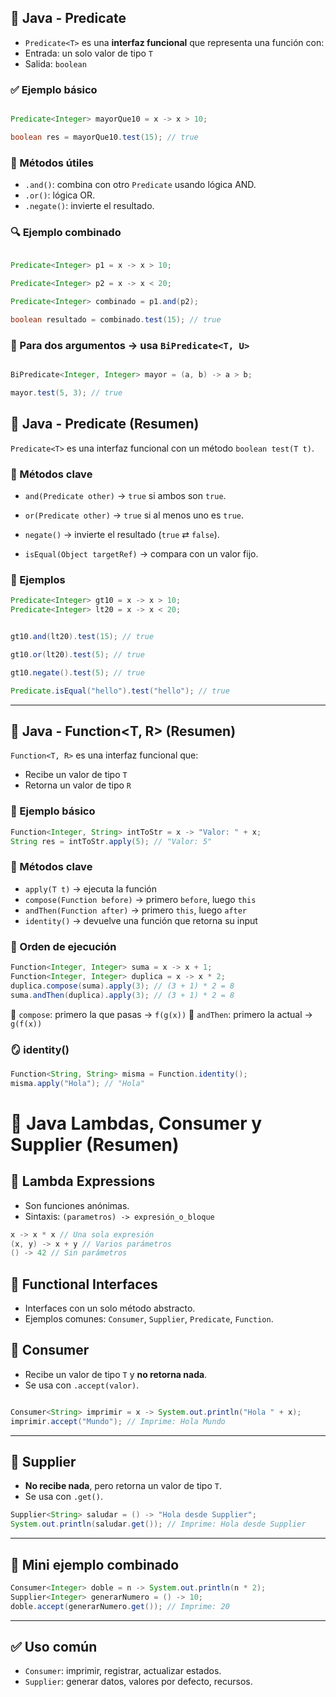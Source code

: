 ## 🧠 Java - Predicate

- `Predicate<T>` es una **interfaz funcional** que representa una función con:
- Entrada: un solo valor de tipo `T`
- Salida: `boolean`

### ✅ Ejemplo básico

```java

Predicate<Integer> mayorQue10 = x -> x > 10;

boolean res = mayorQue10.test(15); // true

```

  ### 🔗 Métodos útiles

- `.and()`: combina con otro `Predicate` usando lógica AND.
- `.or()`: lógica OR.
- `.negate()`: invierte el resultado.
### 🔍 Ejemplo combinado

```java

Predicate<Integer> p1 = x -> x > 10;

Predicate<Integer> p2 = x -> x < 20;

Predicate<Integer> combinado = p1.and(p2);

boolean resultado = combinado.test(15); // true

```
### 🧩 Para dos argumentos → usa `BiPredicate<T, U>`

```java

BiPredicate<Integer, Integer> mayor = (a, b) -> a > b;

mayor.test(5, 3); // true

```
## 🧠 Java - Predicate (Resumen)

`Predicate<T>` es una interfaz funcional con un método `boolean test(T t)`.
### 🔧 Métodos clave

- `and(Predicate other)` → `true` si ambos son `true`.

- `or(Predicate other)` → `true` si al menos uno es `true`.

- `negate()` → invierte el resultado (`true` ⇄ `false`).

- `isEqual(Object targetRef)` → compara con un valor fijo.

### 🧪 Ejemplos

```java
Predicate<Integer> gt10 = x -> x > 10;
Predicate<Integer> lt20 = x -> x < 20;


gt10.and(lt20).test(15); // true

gt10.or(lt20).test(5); // true

gt10.negate().test(5); // true

Predicate.isEqual("hello").test("hello"); // true
```

---
## 🔧 Java - Function<T, R> (Resumen)

`Function<T, R>` es una interfaz funcional que:

- Recibe un valor de tipo `T`
- Retorna un valor de tipo `R`

### 🧪 Ejemplo básico

```java
Function<Integer, String> intToStr = x -> "Valor: " + x;
String res = intToStr.apply(5); // "Valor: 5"
```

### 🔗 Métodos clave

- `apply(T t)` → ejecuta la función
- `compose(Function before)` → primero `before`, luego `this`
- `andThen(Function after)` → primero `this`, luego `after`
- `identity()` → devuelve una función que retorna su input
### 🔄 Orden de ejecución

```java
Function<Integer, Integer> suma = x -> x + 1;
Function<Integer, Integer> duplica = x -> x * 2;
duplica.compose(suma).apply(3); // (3 + 1) * 2 = 8
suma.andThen(duplica).apply(3); // (3 + 1) * 2 = 8
```

📌 `compose`: primero la que pasas → `f(g(x))`
📌 `andThen`: primero la actual → `g(f(x))`

### 🪞 identity()

```java
Function<String, String> misma = Function.identity();
misma.apply("Hola"); // "Hola"
```

# 🧠 Java Lambdas, Consumer y Supplier (Resumen)

## 🔹 Lambda Expressions
- Son funciones anónimas.
- Sintaxis: `(parametros) -> expresión_o_bloque`

```java
x -> x * x // Una sola expresión
(x, y) -> x + y // Varios parámetros
() -> 42 // Sin parámetros

```
## 🔸 Functional Interfaces
- Interfaces con un solo método abstracto.
- Ejemplos comunes: `Consumer`, `Supplier`, `Predicate`, `Function`.

## 🔹 Consumer

- Recibe un valor de tipo `T` y **no retorna nada**.
- Se usa con `.accept(valor)`.
```java

Consumer<String> imprimir = x -> System.out.println("Hola " + x);
imprimir.accept("Mundo"); // Imprime: Hola Mundo

```

---
## 🔹 Supplier
- **No recibe nada**, pero retorna un valor de tipo `T`.
- Se usa con `.get()`.
```java
Supplier<String> saludar = () -> "Hola desde Supplier";
System.out.println(saludar.get()); // Imprime: Hola desde Supplier
```

---
## 🧪 Mini ejemplo combinado

```java
Consumer<Integer> doble = n -> System.out.println(n * 2);
Supplier<Integer> generarNumero = () -> 10;
doble.accept(generarNumero.get()); // Imprime: 20
```

---
## ✅ Uso común
- `Consumer`: imprimir, registrar, actualizar estados.
- `Supplier`: generar datos, valores por defecto, recursos.
